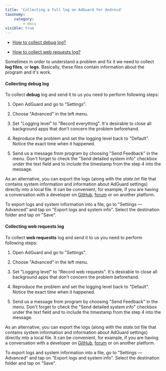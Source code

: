 ```yaml
---
title: 'Collecting a full log on AdGuard for Android'
taxonomy:
    category:
        - docs
visible: true
---
```


* [How to collect debug log?](#debug)

* [How to collect web requests log?](#web)

Sometimes in order to understand a problem and fix it we need to collect **log files**, or **logs**. Basically, these files contain information about the program and it's work. 

<a id="debug"></a>

#### Collecting debug log

To collect **debug** log and send it to us you need to perform following steps:

1. Open AdGuard and go to "Settings".

2. Choose "Advanced" in the left menu.

3. Set "Logging level" to "Record everything". It's desirable to close all background apps that don't concern the problem beforehand.

4. Reproduce the problem and set the logging level back to "Default". Notice the exact time when it happened.

5. Send us a message from program by choosing "Send Feedback" in the menu. Don't forget to check the "Send detailed system info" checkbox under the text field and to include the timestamp from the step 4 into the message.

As an alternative, you can export the logs (along with the *state.txt* file that contains system information and information about AdGuard settings) directly into a local file. It can be convenient, for example, if you are having a conversation with a developer on [GitHub](https://github.com/Adguardteam/), [forum](https://forum.adguard.com/) or on another platform.

To export logs and system information into a file, go to "Settings — Advanced" and tap on "Export logs and system info". Select the destination folder and tap on "Save".

<a id="web"></a>

#### Collecting web requests log

To collect **web requestts** log and send it to us you need to perform following steps:

1. Open AdGuard and go to "Settings".

2. Choose "Advanced" in the left menu.

3. Set "Logging level" to "Record web requests". It's desirable to close all background apps that don't concern the problem beforehand.

4. Reproduce the problem and set the logging level back to "Default". Notice the exact time when it happened.

5. Send us a message from program by choosing "Send Feedback" in the menu. Don't forget to check the "Send detailed system info" checkbox under the text field and to include the timestamp from the step 4 into the message.

As an alternative, you can export the logs (along with the *state.txt* file that contains system information and information about AdGuard settings) directly into a local file. It can be convenient, for example, if you are having a conversation with a developer on [GitHub](https://github.com/Adguardteam/), [forum](https://forum.adguard.com/) or on another platform.

To export logs and system information into a file, go to "Settings — Advanced" and tap on "Export logs and system info". Select the destination folder and tap on "Save".
